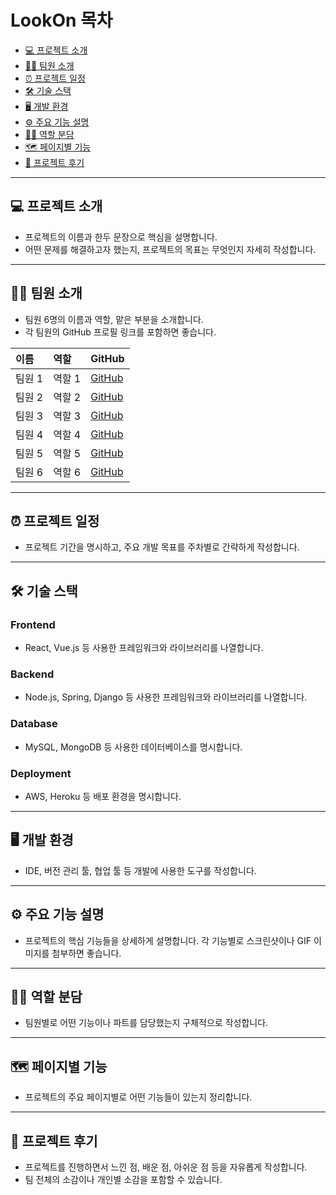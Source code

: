 # LookOn 목차

- [💻 프로젝트 소개](#️-프로젝트-소개)
- [👩‍💻 팀원 소개](#️-팀원-소개)
- [⏰ 프로젝트 일정](#️-프로젝트-일정)
- [🛠️ 기술 스택](#️-기술-스택)
- [🖥️ 개발 환경](#️-개발-환경)
- [⚙️ 주요 기능 설명](#️-주요-기능-설명)
- [🙋‍♀️ 역할 분담](#️-역할-분담)
- [🗺️ 페이지별 기능](#️-페이지별-기능)
- [📝 프로젝트 후기](#️-프로젝트-후기)

---

## 💻 프로젝트 소개

- 프로젝트의 이름과 한두 문장으로 핵심을 설명합니다.
- 어떤 문제를 해결하고자 했는지, 프로젝트의 목표는 무엇인지 자세히 작성합니다.

---

## 👩‍💻 팀원 소개

- 팀원 6명의 이름과 역할, 맡은 부분을 소개합니다.
- 각 팀원의 GitHub 프로필 링크를 포함하면 좋습니다.

| 이름 | 역할 | GitHub |
| :--- | :--- | :--- |
| 팀원 1 | 역할 1 | [GitHub](https://github.com/팀원1) |
| 팀원 2 | 역할 2 | [GitHub](https://github.com/팀원2) |
| 팀원 3 | 역할 3 | [GitHub](https://github.com/팀원3) |
| 팀원 4 | 역할 4 | [GitHub](https://github.com/팀원4) |
| 팀원 5 | 역할 5 | [GitHub](https://github.com/팀원5) |
| 팀원 6 | 역할 6 | [GitHub](https://github.com/팀원6) |

---

## ⏰ 프로젝트 일정

- 프로젝트 기간을 명시하고, 주요 개발 목표를 주차별로 간략하게 작성합니다.

---

## 🛠️ 기술 스택

### **Frontend**

- React, Vue.js 등 사용한 프레임워크와 라이브러리를 나열합니다.

### **Backend**

- Node.js, Spring, Django 등 사용한 프레임워크와 라이브러리를 나열합니다.

### **Database**

- MySQL, MongoDB 등 사용한 데이터베이스를 명시합니다.

### **Deployment**

- AWS, Heroku 등 배포 환경을 명시합니다.

---

## 🖥️ 개발 환경

- IDE, 버전 관리 툴, 협업 툴 등 개발에 사용한 도구를 작성합니다.

---

## ⚙️ 주요 기능 설명

- 프로젝트의 핵심 기능들을 상세하게 설명합니다. 각 기능별로 스크린샷이나 GIF 이미지를 첨부하면 좋습니다.

---

## 🙋‍♀️ 역할 분담

- 팀원별로 어떤 기능이나 파트를 담당했는지 구체적으로 작성합니다.

---

## 🗺️ 페이지별 기능

- 프로젝트의 주요 페이지별로 어떤 기능들이 있는지 정리합니다.

---

## 📝 프로젝트 후기

- 프로젝트를 진행하면서 느낀 점, 배운 점, 아쉬운 점 등을 자유롭게 작성합니다.
- 팀 전체의 소감이나 개인별 소감을 포함할 수 있습니다.
